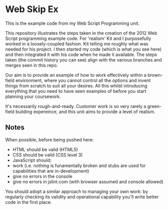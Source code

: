Web Skip Ex
===========

This is the example code from my Web Script Programming unit.

This repository illustrates the steps taken in the creation
of the 2012 Web Script programming example code.  For 'realism' Kit
and I purposefully worked in a loosely-coupled fashion.  Kit telling
me roughly what was needed for his project.  I then started my code
(which is what you see here) and then integrated it with his code when
he made it available.  The steps taken (the commit history you can see) 
align with the various branches
and merges seen in this repo.

Our aim is to provide an example of how to work effectively within a
brown-field environment, where you cannot control all the options and
invent things from scratch to suit all your desires.  All this whilst
introducing everything that you need to have seen examples of before you 
start planning your coursework.  

It's necessarily rough-and-ready.  Customer work is so very rarely
a green-field building expereince, and this unit aims to provide a
level of realism.

Notes
-----
When possible, before being pushed here:

* HTML should be valid (HTML5)
* CSS should be valid (CSS level 3)
* JavaScript should:
 * work (i.e. nothing is funamentally broken and stubs are used for capabilities that are in-development)
 * give no errors in the console
 * give no errors in jslint.com (with browser assumed and console allowed)

You should adopt a similar approach to managing your own work: by regularly 
checking its validity and operational capability you'll write better code
in the first place.